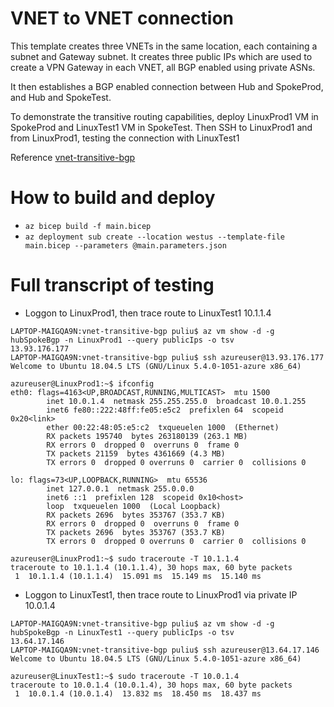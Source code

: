 # VNET to VNET connection

This template creates three VNETs in the same location, each containing a subnet and Gateway subnet. It creates three public IPs which are used to create a VPN Gateway in each VNET, all BGP enabled using private ASNs. 

It then establishes a BGP enabled connection between Hub and SpokeProd, and Hub and SpokeTest.

To demonstrate the transitive routing capabilities, deploy LinuxProd1 VM in SpokeProd and LinuxTest1 VM in SpokeTest. Then SSH to LinuxProd1 and from LinuxProd1, testing the connection with LinuxTest1

Reference [vnet-transitive-bgp](https://github.com/Azure/azure-quickstart-templates/tree/master/quickstarts/microsoft.network/vnet-transitive-bgp)
# How to build and deploy
- `az bicep build -f main.bicep`
- `az deployment sub create --location westus --template-file main.bicep --parameters @main.parameters.json`

# Full transcript of testing
- Loggon to LinuxProd1, then trace route to LinuxTest1 10.1.1.4
```
LAPTOP-MAIGQA9N:vnet-transitive-bgp puliu$ az vm show -d -g hubSpokeBgp -n LinuxProd1 --query publicIps -o tsv
13.93.176.177
LAPTOP-MAIGQA9N:vnet-transitive-bgp puliu$ ssh azureuser@13.93.176.177
Welcome to Ubuntu 18.04.5 LTS (GNU/Linux 5.4.0-1051-azure x86_64)

azureuser@LinuxProd1:~$ ifconfig
eth0: flags=4163<UP,BROADCAST,RUNNING,MULTICAST>  mtu 1500
        inet 10.0.1.4  netmask 255.255.255.0  broadcast 10.0.1.255
        inet6 fe80::222:48ff:fe05:e5c2  prefixlen 64  scopeid 0x20<link>
        ether 00:22:48:05:e5:c2  txqueuelen 1000  (Ethernet)
        RX packets 195740  bytes 263180139 (263.1 MB)
        RX errors 0  dropped 0  overruns 0  frame 0
        TX packets 21159  bytes 4361669 (4.3 MB)
        TX errors 0  dropped 0 overruns 0  carrier 0  collisions 0

lo: flags=73<UP,LOOPBACK,RUNNING>  mtu 65536
        inet 127.0.0.1  netmask 255.0.0.0
        inet6 ::1  prefixlen 128  scopeid 0x10<host>
        loop  txqueuelen 1000  (Local Loopback)
        RX packets 2696  bytes 353767 (353.7 KB)
        RX errors 0  dropped 0  overruns 0  frame 0
        TX packets 2696  bytes 353767 (353.7 KB)
        TX errors 0  dropped 0 overruns 0  carrier 0  collisions 0

azureuser@LinuxProd1:~$ sudo traceroute -T 10.1.1.4
traceroute to 10.1.1.4 (10.1.1.4), 30 hops max, 60 byte packets
 1  10.1.1.4 (10.1.1.4)  15.091 ms  15.149 ms  15.140 ms
```

- Loggon to LinuxTest1, then trace route to LinuxProd1 via private IP  10.0.1.4
```
LAPTOP-MAIGQA9N:vnet-transitive-bgp puliu$ az vm show -d -g hubSpokeBgp -n LinuxTest1 --query publicIps -o tsv
13.64.17.146
LAPTOP-MAIGQA9N:vnet-transitive-bgp puliu$ ssh azureuser@13.64.17.146
Welcome to Ubuntu 18.04.5 LTS (GNU/Linux 5.4.0-1051-azure x86_64)

azureuser@LinuxTest1:~$ sudo traceroute -T 10.0.1.4
traceroute to 10.0.1.4 (10.0.1.4), 30 hops max, 60 byte packets
 1  10.0.1.4 (10.0.1.4)  13.832 ms  18.450 ms  18.437 ms
```
